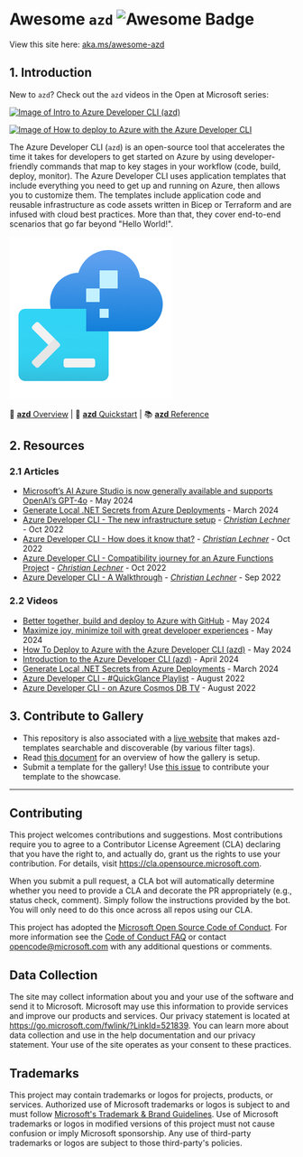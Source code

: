 # Awesome `azd` ![Awesome Badge](https://awesome.re/badge-flat2.svg)

View this site here: [aka.ms/awesome-azd](https://aka.ms/awesome-azd)

## 1. Introduction

New to `azd`? Check out the `azd` videos in the Open at Microsoft series:

[![Image of Intro to Azure Developer CLI (azd)](https://img.youtube.com/vi/KDgR-TXtOgM/0.jpg)](https://www.youtube.com/embed/KDgR-TXtOgM)

[![Image of How to deploy to Azure with the Azure Developer CLI](https://img.youtube.com/vi/f_HpDpEmWZ4/0.jpg)](https://www.youtube.com/embed/f_HpDpEmWZ4)

The Azure Developer CLI (`azd`) is an open-source tool that accelerates the time it takes for developers to get started on Azure by using developer-friendly commands that map to key stages in your workflow (code, build, deploy, monitor). The Azure Developer CLI uses application templates that include everything you need to get up and running on Azure, then allows you to customize them. The templates include application code and reusable infrastructure as code assets written in Bicep or Terraform and are infused with cloud best practices.  More than that, they cover end-to-end scenarios that go far beyond "Hello World!".

![Azure Developer CLI Templates](https://raw.githubusercontent.com/github/explore/a8036e684c6a96e4656252a806f21d332bc4d4e1/topics/azd-templates/azd-templates.png)

📖 [**azd** Overview](https://learn.microsoft.com/azure/developer/azure-developer-cli/overview) | 🚀 [**azd** Quickstart](https://learn.microsoft.com/azure/developer/azure-developer-cli/get-started?tabs=localinstall&pivots=programming-language-nodejs) | 📚 [**azd** Reference](https://learn.microsoft.com/azure/developer/azure-developer-cli/reference)

## 2. Resources

### 2.1 Articles

* [Microsoft’s AI Azure Studio is now generally available and supports OpenAI’s GPT-4o](https://venturebeat.com/ai/microsofts-ai-azure-studio-is-now-generally-available-and-supports-openais-gpt-4o/) - May 2024
* [Generate Local .NET Secrets from Azure Deployments](https://devblogs.microsoft.com/dotnet/generate-dotnet-secrets-automatically-from-azure-deployment/) - March 2024 
* [Azure Developer CLI - The new infrastructure setup](https://dev.to/lechnerc77/azure-developer-cli-the-new-infrastructure-setup-4caj) - [_Christian Lechner_](https://github.com/lechnerc77) - Oct 2022
* [Azure Developer CLI - How does it know that?](https://dev.to/lechnerc77/azure-developer-cli-how-does-it-know-that-1ngl) - [_Christian Lechner_](https://github.com/lechnerc77) - Oct 2022
* [Azure Developer CLI - Compatibility journey for an Azure Functions Project](https://dev.to/lechnerc77/the-azure-developer-cli-compatibility-journey-for-an-azure-functions-project-3mc1) - [_Christian Lechner_](https://github.com/lechnerc77) - Oct 2022
* [Azure Developer CLI - A Walkthrough](https://dev.to/lechnerc77/the-azure-developer-cli-a-walk-through-22fm) - [_Christian Lechner_](https://github.com/lechnerc77) - Sep 2022

### 2.2 Videos

* [Better together, build and deploy to Azure with GitHub](https://build.microsoft.com/en-US/sessions/95f1aa9b-3085-4d5c-b8c9-167175b136a1?source=sessions) - May 2024
* [Maximize joy, minimize toil with great developer experiences](https://build.microsoft.com/en-US/sessions/80558a0c-7ea0-4949-8c50-e7bead5ea8cc?source=sessions) - May 2024
* [How To Deploy to Azure with the Azure Developer CLI (azd)](https://learn.microsoft.com/en-us/shows/open-at-microsoft/how-to-deploy-to-azure-with-the-azure-developer-cli-azd) - May 2024
* [Introduction to the Azure Developer CLI (azd)](https://learn.microsoft.com/en-us/shows/open-at-microsoft/introduction-to-the-azure-developer-cli-azd) - April 2024
* [Generate Local .NET Secrets from Azure Deployments](https://www.youtube.com/watch?v=NpE7edalTlQ) - March 2024
* [Azure Developer CLI - #QuickGlance Playlist](https://www.youtube.com/watch?v=eLiD3E7tPYo&list=PLmZLSvJAm8FbFq2XhqaPZgIzl6kewz1HD) - August 2022
* [Azure Developer CLI - on Azure Cosmos DB TV](https://www.youtube.com/watch?v=LjI-WZtunqA) - August 2022

## 3. Contribute to Gallery

* This repository is also associated with a [live website](https://aka.ms/awesome-azd) that makes azd-templates searchable and discoverable (by various filter tags).
* Read [this document](GALLERY.md) for an overview of how the gallery is setup.
* Submit a template for the gallery! Use [this issue](https://github.com/Azure/awesome-azd/issues/new?assignees=gkulin&labels=new-contribution&template=%F0%9F%93%B2contribute-an-azd-template-.md&title=%5BNew+azd-template%5D+%3Cyour-template-name%3E) to contribute your template to the showcase.

---

## Contributing

This project welcomes contributions and suggestions. Most contributions require you to agree to a
Contributor License Agreement (CLA) declaring that you have the right to, and actually do, grant us
the rights to use your contribution. For details, visit https://cla.opensource.microsoft.com.

When you submit a pull request, a CLA bot will automatically determine whether you need to provide
a CLA and decorate the PR appropriately (e.g., status check, comment). Simply follow the instructions
provided by the bot. You will only need to do this once across all repos using our CLA.

This project has adopted the [Microsoft Open Source Code of Conduct](https://opensource.microsoft.com/codeofconduct/).
For more information see the [Code of Conduct FAQ](https://opensource.microsoft.com/codeofconduct/faq/) or
contact [opencode@microsoft.com](mailto:opencode@microsoft.com) with any additional questions or comments.

## Data Collection

The site may collect information about you and your use of the software and send it to Microsoft. Microsoft may use this information to provide services and improve our products and services. Our privacy statement is located at https://go.microsoft.com/fwlink/?LinkId=521839. You can learn more about data collection and use in the help documentation and our privacy statement. Your use of the site operates as your consent to these practices.

## Trademarks

This project may contain trademarks or logos for projects, products, or services. Authorized use of Microsoft 
trademarks or logos is subject to and must follow 
[Microsoft's Trademark & Brand Guidelines](https://www.microsoft.com/legal/intellectualproperty/trademarks/usage/general).
Use of Microsoft trademarks or logos in modified versions of this project must not cause confusion or imply Microsoft sponsorship.
Any use of third-party trademarks or logos are subject to those third-party's policies.
